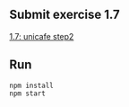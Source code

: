 ## Submit exercise 1.7
[1.7: unicafe step2](<https://fullstackopen.com/en/part1/a_more_complex_state_debugging_react_apps#exercises-1-6-1-14:~:text=export%20default%20App-,1.7%3A%20unicafe%20step2,-Expand%20your%20application>)

## Run
`npm install`  
`npm start`  